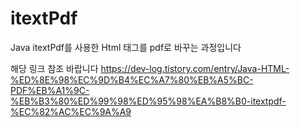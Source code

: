 # itextPdf

Java itextPdf를 사용한 Html 태그를 pdf로 바꾸는 과정입니다

해당 링크 참조 바랍니다
https://dev-log.tistory.com/entry/Java-HTML-%ED%8E%98%EC%9D%B4%EC%A7%80%EB%A5%BC-PDF%EB%A1%9C-%EB%B3%80%ED%99%98%ED%95%98%EA%B8%B0-itextpdf-%EC%82%AC%EC%9A%A9
